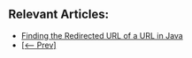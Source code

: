 ## Relevant Articles:
- [Finding the Redirected URL of a URL in Java](https://www.baeldung.com/java-find-redirected-url)
- [[<-- Prev]](/core-java-modules/core-java-networking-4)
